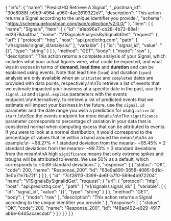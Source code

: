 {
  "info": {
    "name": "PredictHQ Retrieve A Signal",
    "_postman_id": "30c8088f-b9b9-4964-a960-4ac2619322d7",
    "description": "This action returns a Signal according to the unique identifier you provide.",
    "schema": "https://schema.getpostman.com/json/collection/v2.0.0/"
  },
  "item": [
    {
      "name": "Signals",
      "item": [
        {
          "id": "a1eb96e7-cb28-4b73-88e1-ed2678da4fba",
          "name": "V1SignalsAnalysisBySignalIdGet",
          "request": {
            "url": {
              "protocol": "http",
              "host": "api.predicthq.com",
              "path": [
                "v1/signals/:signal_id/analysis/"
              ],
              "variable": [
                {
                  "id": "signal_id",
                  "value": "{}",
                  "type": "string"
                }
              ]
            },
            "method": "GET",
            "body": {
              "mode": "raw"
            },
            "description": "This action returns a complete analysis of your Signal, which includes what your actual figures were, what could be expected, and what was in excess in terms of **demand**, **lead time** and **duration** and can be explained using events. Note that lead time (`lead`) and duration (`span`) analysis are only available when an `initiated` and `completed` dates are provided with data points, respectively.\n\nTo retrieve a list of events that we estimate impacted your business at a specific date in the past, use the `signal.id` and `signal.explain` parameters with the events endpoint.\n\nAlternatively, to retrieve a list of predicted events that we estimate will impact your business in the future, use the `signal.id` parameter and the date range you wish a prediction for using `active` or `start`.\n\nSee the events endpoint for more details.\n\nThe `significance` parameter corresponds to percentage of variation in your data that is considered normal when computing excess that can be attributed to events. If you were to look at a normal distribution, it would correspond to the percentage of values that lie within a band around the mean.\n\nAs an example:\n- ~68.27% = 1 standard deviation from the mean\n- ~95.45% = 2 standard deviations from the mean\n- ~99.73% = 3 standard deviations from the mean\n\nA high `significance` means that only extreme spikes and troughs will be attributed to events. We use 50% as a default, which corresponds to ~0.68 standard deviations."
          },
          "response": [
            {
              "status": "OK",
              "code": 200,
              "name": "Response_200",
              "id": "63e9a890-3658-4085-9d1d-3e0b71e7b72f"
            }
          ]
        },
        {
          "id": "7cf28113-3399-4e6f-a7f0-569e4b972204",
          "name": "V1SignalsBySignalIdGet",
          "request": {
            "url": {
              "protocol": "http",
              "host": "api.predicthq.com",
              "path": [
                "v1/signals/:signal_id/"
              ],
              "variable": [
                {
                  "id": "signal_id",
                  "value": "{}",
                  "type": "string"
                }
              ]
            },
            "method": "GET",
            "body": {
              "mode": "raw"
            },
            "description": "This action returns a Signal according to the unique identifier you provide."
          },
          "response": [
            {
              "status": "OK",
              "code": 200,
              "name": "Response_200",
              "id": "f48ad492-e929-4917-ab6e-64d5acaecdab"
            }
          ]
        }
      ]
    }
  ]
}